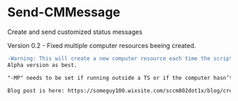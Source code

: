 # Send-CMMessage
Create and send customized status messages

Version 0.2 - Fixed multiple computer resources beeing created.

```diff
-Warning: This will create a new computer resource each time the script is run in WinPE. Have a fix, just need to verify it.
Alpha version as best.

"-MP" needs to be set if running outside a TS or if the computer hasn’t got the Advanced client installed (Not tested)

Blog post is here: https://someguy100.wixsite.com/sccm802dot1x/blog/create-a-custom-status-message-and-use-its-data-as-argument-to-a-server-side-command
